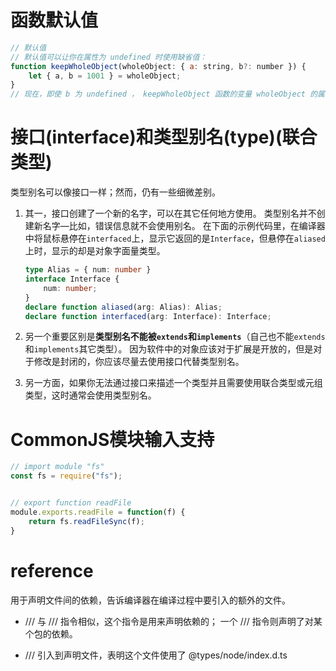 # 函数默认值

```javascript
// 默认值
// 默认值可以让你在属性为 undefined 时使用缺省值：
function keepWholeObject(wholeObject: { a: string, b?: number }) {
    let { a, b = 1001 } = wholeObject;
}
// 现在，即使 b 为 undefined ， keepWholeObject 函数的变量 wholeObject 的属性 a 和 b 都会有值。
```



# 接口(interface)和类型别名(type)(联合类型)

类型别名可以像接口一样；然而，仍有一些细微差别。

1. 其一，接口创建了一个新的名字，可以在其它任何地方使用。 类型别名并不创建新名字—比如，错误信息就不会使用别名。 在下面的示例代码里，在编译器中将鼠标悬停在`interfaced`上，显示它返回的是`Interface`，但悬停在`aliased`上时，显示的却是对象字面量类型。

   ```typescript
   type Alias = { num: number }
   interface Interface {
       num: number;
   }
   declare function aliased(arg: Alias): Alias;
   declare function interfaced(arg: Interface): Interface;
   ```

2. 另一个重要区别是**类型别名不能被`extends`和`implements`**（自己也不能`extends`和`implements`其它类型）。 因为软件中的对象应该对于扩展是开放的，但是对于修改是封闭的，你应该尽量去使用接口代替类型别名。
3. 另一方面，如果你无法通过接口来描述一个类型并且需要使用联合类型或元组类型，这时通常会使用类型别名。



# CommonJS模块输入支持

```typescript
// import module "fs"
const fs = require("fs");


// export function readFile
module.exports.readFile = function(f) {
	return fs.readFileSync(f);
}
```



# reference

用于声明文件间的依赖，告诉编译器在编译过程中要引入的额外的文件。

- /// <reference types="..." />与 /// <reference path="..." /> 指令相似，这个指令是用来声明依赖的； 一个 /// <reference types="..." /> 指令则声明了对某个包的依赖。

- /// <reference types="node" /> 引入到声明文件，表明这个文件使用了 @types/node/index.d.ts

